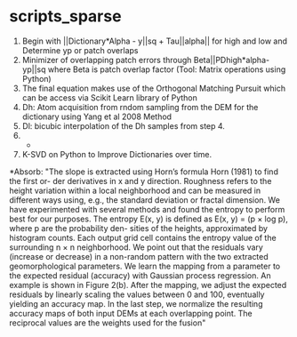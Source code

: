# scripts_sparse

1. Begin with ||Dictionary*Alpha - y||sq + Tau||alpha|| for high and low and Determine yp or patch overlaps
2. Minimizer of overlapping patch errors through Beta||PDhigh*alpha-yp||sq where Beta is patch overlap factor (Tool: Matrix operations using Python)
3. The final equation makes use of the Orthogonal Matching Pursuit which can be access via Scikit Learn library of Python 
4. Dh: Atom acquisition from rndom sampling from the DEM for the dictionary using Yang et al 2008 Method
5. Dl: bicubic interpolation of the Dh samples from step 4. 
6. *
7. K-SVD on Python to Improve Dictionaries over time.

*Absorb: "The slope is extracted using Horn’s formula Horn (1981) to find the first or-
der derivatives in x and y direction. Roughness refers to the height variation
within a local neighborhood and can be measured in different ways using, e.g.,
the standard deviation or fractal dimension. We have experimented with several
methods and found the entropy to perform best for our purposes. The entropy
E(x, y) is defined as E(x, y) =
(p × log p), where p are the probability den-
sities of the heights, approximated by histogram counts. Each output grid cell
contains the entropy value of the surrounding n × n neighborhood. We point
out that the residuals vary (increase or decrease) in a non-random pattern with
the two extracted geomorphological parameters. We learn the mapping from a
parameter to the expected residual (accuracy) with Gaussian process regression.
An example is shown in Figure 2(b). After the mapping, we adjust the expected
residuals by linearly scaling the values between 0 and 100, eventually yielding
an accuracy map. In the last step, we normalize the resulting accuracy maps
of both input DEMs at each overlapping point. The reciprocal values are the
weights used for the fusion"


